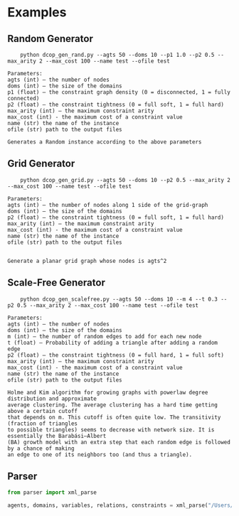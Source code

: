 # Examples

## Random Generator
```shell script
    python dcop_gen_rand.py --agts 50 --doms 10 --p1 1.0 --p2 0.5 --max_arity 2 --max_cost 100 --name test --ofile test
```
    Parameters:
    agts (int) – the number of nodes
    doms (int) – the size of the domains
    p1 (float) – the constraint graph density (0 = disconnected, 1 = fully connected)
    p2 (float) – the constraint tightness (0 = full soft, 1 = full hard)
    max_arity (int) – the maximum constraint arity
    max_cost (int) - the maximum cost of a constraint value
    name (str) the name of the instance
    ofile (str) path to the output files

    Generates a Random instance according to the above parameters




## Grid Generator
```shell script
    python dcop_gen_grid.py --agts 50 --doms 10 --p2 0.5 --max_arity 2 --max_cost 100 --name test --ofile test
```
    Parameters:
    agts (int) – the number of nodes along 1 side of the grid-graph
    doms (int) – the size of the domains
    p2 (float) – the constraint tightness (0 = full soft, 1 = full hard)
    max_arity (int) – the maximum constraint arity
    max_cost (int) - the maximum cost of a constraint value
    name (str) the name of the instance
    ofile (str) path to the output files


    Generate a planar grid graph whose nodes is agts^2


## Scale-Free Generator
```shell script
    python dcop_gen_scalefree.py --agts 50 --doms 10 --m 4 --t 0.3 --p2 0.5 --max_arity 2 --max_cost 100 --name test --ofile test
```
    Parameters:
    agts (int) – the number of nodes
    doms (int) – the size of the domains
    m (int) – the number of random edges to add for each new node
    t (float) – Probability of adding a triangle after adding a random edge
    p2 (float) – the constraint tightness (0 = full hard, 1 = full soft)
    max_arity (int) – the maximum constraint arity
    max_cost (int) - the maximum cost of a constraint value
    name (str) the name of the instance
    ofile (str) path to the output files

    Holme and Kim algorithm for growing graphs with powerlaw degree distribution and approximate 
    average clustering. The average clustering has a hard time getting above a certain cutoff 
    that depends on m. This cutoff is often quite low. The transitivity (fraction of triangles 
    to possible triangles) seems to decrease with network size. It is essentially the Barabási–Albert 
    (BA) growth model with an extra step that each random edge is followed by a chance of making 
    an edge to one of its neighbors too (and thus a triangle).


## Parser
```python
from parser import xml_parse

agents, domains, variables, relations, constraints = xml_parse("/Users/luptior/Desktop/Research_3/python_generator/data/a5_d100_r4.xml")


```